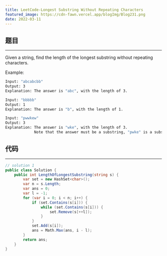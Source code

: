 ```yaml
---
title: LeetCode-Longest Substring Without Repeating Characters
featured_image: https://cdn-fawn.vercel.app/blogImg/Blog231.png
date: 2022-03-11
---
```


## 题目
***  
Given a string, find the length of the longest substring without repeating characters.

Example: 
``` sh
Input: "abcabcbb"
Output: 3 
Explanation: The answer is "abc", with the length of 3. 

Input: "bbbbb"
Output: 1
Explanation: The answer is "b", with the length of 1.

Input: "pwwkew"
Output: 3
Explanation: The answer is "wke", with the length of 3. 
             Note that the answer must be a substring, "pwke" is a subsequence and not a substring.
```

## 代码
***  
``` csharp
// solution 1
public class Solution {
    public int LengthOfLongestSubstring(string s) {
        var set = new HashSet<char>();
        var n = s.Length;
        var ans = 0;
        var l = -1;
        for (var i = 0; i < n; i++) {
            if (set.Contains(s[i])) {
                while (set.Contains(s[i])) {
                    set.Remove(s[++l]);
                }
            }
            set.Add(s[i]);
            ans = Math.Max(ans, i - l);
        }
        return ans;
    }
}
```